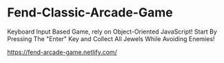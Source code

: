 # Fend-Classic-Arcade-Game
Keyboard Input Based  Game, rely on Object-Oriented JavaScript! Start By Pressing The "Enter" Key and Collect All Jewels While Avoiding Enemies!

https://fend-arcade-game.netlify.com/
